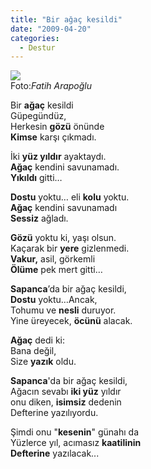 ```yaml
---
title: "Bir ağaç kesildi"
date: "2009-04-20"
categories: 
  - Destur
---
```


![](../uploads/image/HPIM2854.JPG)  
Foto:_Fatih Arapoğlu_

Bir **ağaç** kesildi  
Güpegündüz,  
Herkesin **gözü** önünde  
**Kimse** karşı çıkmadı.  
  
İki **yüz yıldır** ayaktaydı.  
**Ağaç** kendini savunamadı.  
**Yıkıldı** gitti…  
  
**Dostu** yoktu… eli **kolu** yoktu.  
**Ağaç** kendini savunamadı  
**Sessiz** ağladı.

**Gözü** yoktu ki, yaşı olsun.  
Kaçarak bir **yere** gizlenmedi.  
**Vakur,** asil, görkemli  
**Ölüme** pek mert gitti…  
  
**Sapanca**’da bir ağaç kesildi,  
**Dostu** yoktu…Ancak,  
Tohumu ve **nesli** duruyor.  
Yine üreyecek, **öcünü** alacak.  
  
**Ağaç** dedi ki:  
Bana değil,  
Size **yazık** oldu.

**Sapanca**'da bir ağaç kesildi,  
Ağacın sevabı **iki yüz** yıldır  
onu diken, **isimsiz** dedenin  
Defterine yazılıyordu.  
  
Şimdi onu "**kesenin**" günahı da  
Yüzlerce yıl, acımasız **kaatilinin  
Defterine** yazılacak...
